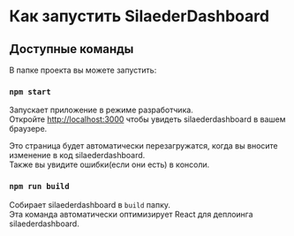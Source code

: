 # Как запустить SilaederDashboard

## Доступные команды

В папке проекта вы можете запустить:

### `npm start`

Запускает приложение в режиме разработчика.\
Откройте [http://localhost:3000](http://localhost:3000) чтобы увидеть silaederdashboard в вашем браузере.

Это страница будет автоматически перезагружатся, когда вы вносите изменение в код silaederdashboard.\
Также вы увидите ошибки(если они есть) в консоли.

### `npm run build`

Собирает silaederdashboard в `build` папку.\
Эта команда автоматически оптимизирует React для деплоинга silaederdashboard.